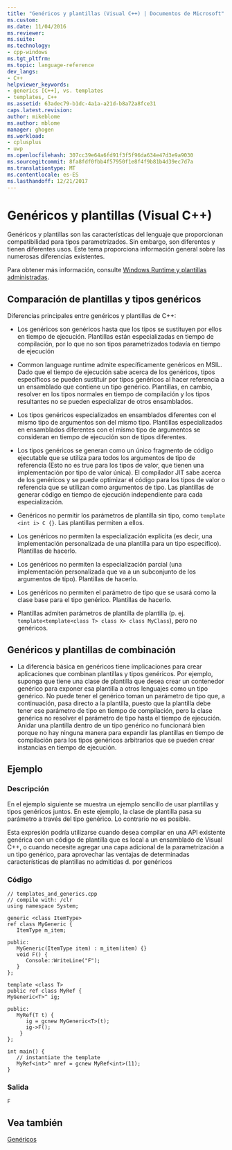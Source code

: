 ```yaml
---
title: "Genéricos y plantillas (Visual C++) | Documentos de Microsoft"
ms.custom: 
ms.date: 11/04/2016
ms.reviewer: 
ms.suite: 
ms.technology:
- cpp-windows
ms.tgt_pltfrm: 
ms.topic: language-reference
dev_langs:
- C++
helpviewer_keywords:
- generics [C++], vs. templates
- templates, C++
ms.assetid: 63adec79-b1dc-4a1a-a21d-b8a72a8fce31
caps.latest.revision: 
author: mikeblome
ms.author: mblome
manager: ghogen
ms.workload:
- cplusplus
- uwp
ms.openlocfilehash: 307cc39e64a6fd91f3f5f96da634e47d3e9a9030
ms.sourcegitcommit: 8fa8fdf0fbb4f57950f1e8f4f9b81b4d39ec7d7a
ms.translationtype: MT
ms.contentlocale: es-ES
ms.lasthandoff: 12/21/2017
---
```

# <a name="generics-and-templates-visual-c"></a>Genéricos y plantillas (Visual C++)
Genéricos y plantillas son las características del lenguaje que proporcionan compatibilidad para tipos parametrizados. Sin embargo, son diferentes y tienen diferentes usos. Este tema proporciona información general sobre las numerosas diferencias existentes.  
  
 Para obtener más información, consulte [Windows Runtime y plantillas administradas](../windows/windows-runtime-and-managed-templates-cpp-component-extensions.md).  
  
## <a name="comparing-templates-and-generics"></a>Comparación de plantillas y tipos genéricos  
 Diferencias principales entre genéricos y plantillas de C++:  
  
-   Los genéricos son genéricos hasta que los tipos se sustituyen por ellos en tiempo de ejecución. Plantillas están especializadas en tiempo de compilación, por lo que no son tipos parametrizados todavía en tiempo de ejecución  
  
-   Common language runtime admite específicamente genéricos en MSIL. Dado que el tiempo de ejecución sabe acerca de los genéricos, tipos específicos se pueden sustituir por tipos genéricos al hacer referencia a un ensamblado que contiene un tipo genérico. Plantillas, en cambio, resolver en los tipos normales en tiempo de compilación y los tipos resultantes no se pueden especializar de otros ensamblados.  
  
-   Los tipos genéricos especializados en ensamblados diferentes con el mismo tipo de argumentos son del mismo tipo. Plantillas especializados en ensamblados diferentes con el mismo tipo de argumentos se consideran en tiempo de ejecución son de tipos diferentes.  
  
-   Los tipos genéricos se generan como un único fragmento de código ejecutable que se utiliza para todos los argumentos de tipo de referencia (Esto no es true para los tipos de valor, que tienen una implementación por tipo de valor única). El compilador JIT sabe acerca de los genéricos y se puede optimizar el código para los tipos de valor o referencia que se utilizan como argumentos de tipo. Las plantillas de generar código en tiempo de ejecución independiente para cada especialización.  
  
-   Genéricos no permitir los parámetros de plantilla sin tipo, como `template <int i> C {}`. Las plantillas permiten a ellos.  
  
-   Los genéricos no permiten la especialización explícita (es decir, una implementación personalizada de una plantilla para un tipo específico). Plantillas de hacerlo.  
  
-   Los genéricos no permiten la especialización parcial (una implementación personalizada que va a un subconjunto de los argumentos de tipo). Plantillas de hacerlo.  
  
-   Los genéricos no permiten el parámetro de tipo que se usará como la clase base para el tipo genérico. Plantillas de hacerlo.  
  
-   Plantillas admiten parámetros de plantilla de plantilla (p. ej. `template<template<class T> class X> class MyClass`), pero no genéricos.  
  
## <a name="combining-templates-and-generics"></a>Genéricos y plantillas de combinación  
  
-   La diferencia básica en genéricos tiene implicaciones para crear aplicaciones que combinan plantillas y tipos genéricos. Por ejemplo, suponga que tiene una clase de plantilla que desea crear un contenedor genérico para exponer esa plantilla a otros lenguajes como un tipo genérico. No puede tener el genérico toman un parámetro de tipo que, a continuación, pasa directo a la plantilla, puesto que la plantilla debe tener ese parámetro de tipo en tiempo de compilación, pero la clase genérica no resolver el parámetro de tipo hasta el tiempo de ejecución. Anidar una plantilla dentro de un tipo genérico no funcionará bien porque no hay ninguna manera para expandir las plantillas en tiempo de compilación para los tipos genéricos arbitrarios que se pueden crear instancias en tiempo de ejecución.  
  
## <a name="example"></a>Ejemplo  
  
### <a name="description"></a>Descripción  
 En el ejemplo siguiente se muestra un ejemplo sencillo de usar plantillas y tipos genéricos juntos. En este ejemplo, la clase de plantilla pasa su parámetro a través del tipo genérico. Lo contrario no es posible.  
  
 Esta expresión podría utilizarse cuando desea compilar en una API existente genérica con un código de plantilla que es local a un ensamblado de Visual C++, o cuando necesite agregar una capa adicional de la parametrización a un tipo genérico, para aprovechar las ventajas de determinadas características de plantillas no admitidas d. por genéricos  
  
### <a name="code"></a>Código  
  
```  
// templates_and_generics.cpp  
// compile with: /clr  
using namespace System;  
  
generic <class ItemType>  
ref class MyGeneric {  
   ItemType m_item;  
  
public:  
   MyGeneric(ItemType item) : m_item(item) {}  
   void F() {   
      Console::WriteLine("F");   
   }  
};  
  
template <class T>  
public ref class MyRef {  
MyGeneric<T>^ ig;  
  
public:  
   MyRef(T t) {  
      ig = gcnew MyGeneric<T>(t);  
      ig->F();  
    }      
};  
  
int main() {  
   // instantiate the template  
   MyRef<int>^ mref = gcnew MyRef<int>(11);  
}  
```  
  
### <a name="output"></a>Salida  
  
```  
F  
```  
  
## <a name="see-also"></a>Vea también  
 [Genéricos](../windows/generics-cpp-component-extensions.md)